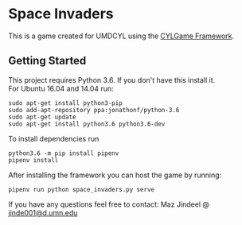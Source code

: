 # Space Invaders
This is a game created for UMDCYL using the [CYLGame Framework](https://github.com/UMDCYL/CYLGame).
## Getting Started
This project requires Python 3.6. If you don't have this install it.  
For Ubuntu 16.04 and 14.04 run:
```
sudo apt-get install python3-pip
sudo add-apt-repository ppa:jonathonf/python-3.6
sudo apt-get update
sudo apt-get install python3.6 python3.6-dev
```

To install dependencies run
```
python3.6 -m pip install pipenv
pipenv install
```

After installing the framework you can host the game by running:
```
pipenv run python space_invaders.py serve
```

If you have any questions feel free to contact: Maz Jindeel @ <jinde001@d.umn.edu>
